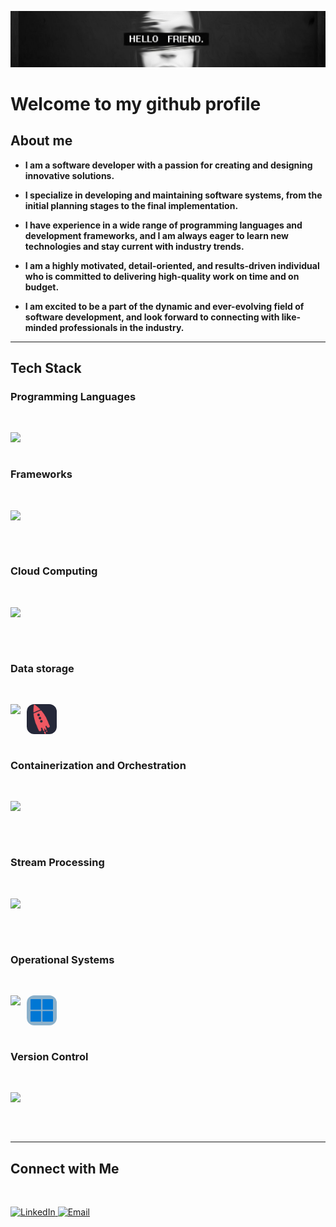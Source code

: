 <p align='center'>
  <img src="./assets/banner.jpg" alt="hello-friend-banner" />
</p>

<h1><b> Welcome to my github profile </b></h1>

<h2><b> About me </b></h2>

- <b> I am a software developer with a passion for creating and designing innovative solutions. </b> 

- <b> I specialize in developing and maintaining software systems, from the initial planning stages to the final implementation. </b> 

- <b> I have experience in a wide range of programming languages and development frameworks, and I am always eager to learn new technologies and stay current with industry trends. </b> 

- <b> I am a highly motivated, detail-oriented, and results-driven individual who is committed to delivering high-quality work on time and on budget. </b> 

- <b> I am excited to be a part of the dynamic and ever-evolving field of software development, and look forward to connecting with like-minded professionals in the industry. </b> 

---

<h2><b> Tech Stack </b></h2>

<h3><b> Programming Languages </b></h3>

</br>

<p>
  <img align="left" src="https://skillicons.dev/icons?i=js,ts,cpp">
</p>

</br></br>

<h3><b> Frameworks </b></h3>

</br>

<p>
  <img align="left" src="https://skillicons.dev/icons?i=nestjs,express">
  </br>
</p>

</br></br>

<h3><b> Cloud Computing </b></h3>

</br>

<p>
  <img align="left" src="https://skillicons.dev/icons?i=aws,azure">
  </br>
</p>

</br></br>

<h3><b> Data storage </b></h3>

</br>

<p>
  <img align="left" src="https://skillicons.dev/icons?i=postgresql,mysql,mongodb">
  <img align="left" src="./assets/ksqldb.png" width="48" style="max-width: 100%; margin-left: 10px; border-radius: 12px">
  </br>
</p>

</br></br>

<h3><b> Containerization and Orchestration </b></h3>

</br>

<p>
  <img align="left" src="https://skillicons.dev/icons?i=docker,kubernetes,openshift">
  </br>
</p>

</br></br>

<h3><b> Stream Processing </b></h3>

</br>

<p>
  <img align="left" src="https://skillicons.dev/icons?i=kafka">
  </br>
</p>

</br></br>

<h3><b> Operational Systems </b></h3>

</br>

<p>
  <img align="left" src="https://skillicons.dev/icons?i=linux">
  <img align="left" src="./assets/windows.png" width="48" style="max-width: 100%; margin-left: 10px; border-radius:12px">
  </br>
</p>

</br></br>

<h3><b> Version Control </b></h3>

</br>

<p>
  <img align="left" src="https://skillicons.dev/icons?i=git,github">
  </br>
</p>

</br></br>

---

<h2><b> Connect with Me </b></h2>

</br>

<p align='left'>
  <a href="https://www.linkedin.com/in/andrearaujolinkd/">
    <img alt="LinkedIn" src="https://img.shields.io/badge/LinkedIn-André%20Araujo-blue?style=flat-square&logo=linkedin">
  </a>
  <a href="mailto:andrearaujo.contact@gmail.com">
    <img alt="Email" src="https://img.shields.io/badge/Email-andrearaujo.contact@gmail.com-blue?style=flat-square&logo=gmail">
  </a>
</p>
